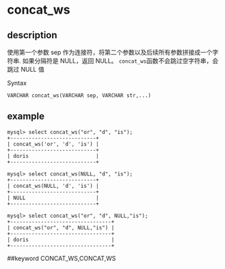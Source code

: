 # concat_ws
## description

使用第一个参数 sep 作为连接符，将第二个参数以及后续所有参数拼接成一个字符串.
如果分隔符是 NULL，返回 NULL。
`concat_ws`函数不会跳过空字符串，会跳过 NULL 值

 Syntax

`VARCHAR concat_ws(VARCHAR sep, VARCHAR str,...)`

## example

```
mysql> select concat_ws("or", "d", "is");
+----------------------------+
| concat_ws('or', 'd', 'is') |
+----------------------------+
| doris                      |
+----------------------------+

mysql> select concat_ws(NULL, "d", "is");
+----------------------------+
| concat_ws(NULL, 'd', 'is') |
+----------------------------+
| NULL                       |
+----------------------------+

mysql> select concat_ws("or", "d", NULL,"is");
+---------------------------------+
| concat_ws("or", "d", NULL,"is") |
+---------------------------------+
| doris                           |
+---------------------------------+
```
##keyword
CONCAT_WS,CONCAT,WS
